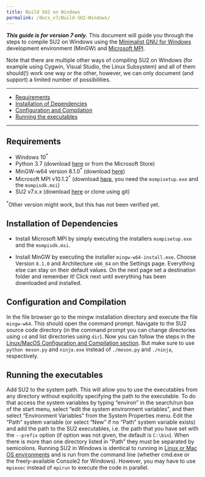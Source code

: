 ```yaml
---
title: Build SU2 on Windows
permalink: /docs_v7/Build-SU2-Windows/
---
```


***This guide is for version 7 only.*** 
This document will guide you through the steps to compile SU2 on Windows using the [Minimalist GNU for Windows
](http://www.mingw.org/) development environment (MinGW) and [Microsoft MPI](https://docs.microsoft.com/en-us/message-passing-interface/microsoft-mpi).

Note that there are multiple other ways of compiling SU2 on Windows (for example using Cygwin, Visual Studio, the Linux Subsystem) and all of them should(!) work one way or the other,
however, we can only document (and support) a limited number of possibilities. 

---

- [Requirements](#requirements)
- [Installation of Dependencies](#installation-of-dependencies)
- [Configuration and Compilation](#configuration-and-compilation)
- [Running the executables](#running-the-executables)

---

## Requirements

- Windows 10<sup>*</sup>
- Python 3.7 (download [here](https://www.python.org/downloads/windows/) or from the Microsoft Store)
- MinGW-w64 version 8.1.0<sup>*</sup> (download [here](https://sourceforge.net/projects/mingw-w64/files/Toolchains%20targetting%20Win32/Personal%20Builds/mingw-builds/installer/mingw-w64-install.exe/download))
- Microsoft MPI v10.1.2<sup>*</sup> (download [here](https://www.microsoft.com/en-us/download/details.aspx?id=100593), you need the `msmpisetup.exe` and the `msmpisdk.msi`)
- SU2 v7.x.x (download [here](https://su2code.github.io/download) or clone using git)

<sup>*</sup>Other version might work, but this has not been verified yet.


## Installation of Dependencies

- Install Microsoft MPI by simply executing the installers `msmpisetup.exe` and the `msmpisdk.msi`.

- Install MinGW by executing the installer `mingw-w64-install.exe`. Choose Version `8.1.0` and Architecture `x86_64` on the Settings page.
Everything else can stay on their default values. On the next page set a destination folder and remember it! Click next until everything has been downloaded and installed.

## Configuration and Compilation

In the file browser go to the mingw installation directory and execute the file `mingw-w64`. This should open the command prompt. Navigate to the SU2 source code directory (in the command prompt you can change directories using `cd` and list directories using `dir`).
Now you can follow the steps in the [Linux/MacOS Configuration and Compilation section](/docs_v7/Build-SU2-From-Source/#configuration-and-compilation). But make sure to use `python meson.py` and `ninja.exe` instead of `./meson.py` and `./ninja`, respectively.




## Running the executables
Add SU2 to the system path. This will allow you to use the executables from any directory without explicitly specifying the path to the executable. To do that access the system variables by typing “environ” in the search/run box of the start menu, select “edit the system environment variables”, and then select “Environment Variables” from the System Properties menu. Edit the “Path” system variable (or select “New” if no “Path” system variable exists) and add the path to the SU2 executables, i.e. the path that you have set with the `--prefix` option (if option was not given, the default is `C:\bin`). When there is more than one directory listed in “Path” they must be separated by semicolons.
Running SU2 in Windows is identical to running in [Linux or Mac OS environments](/_docs_v7/Execution.md) and is run from the command line (whether cmd.exe or the freely-available Console2 for Windows). However, you may have to use `mpiexec` instead of `mpirun` to execute the code in parallel.
